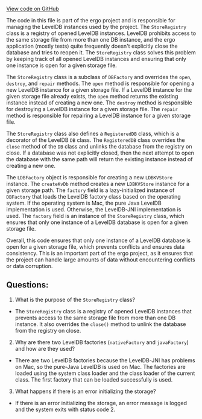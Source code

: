 [View code on GitHub](https://github.com/ergoplatform/ergo/avldb/src/main/scala/scorex/db/LDBFactory.scala)

The code in this file is part of the ergo project and is responsible for managing the LevelDB instances used by the project. The `StoreRegistry` class is a registry of opened LevelDB instances. LevelDB prohibits access to the same storage file from more than one DB instance, and the ergo application (mostly tests) quite frequently doesn't explicitly close the database and tries to reopen it. The `StoreRegistry` class solves this problem by keeping track of all opened LevelDB instances and ensuring that only one instance is open for a given storage file.

The `StoreRegistry` class is a subclass of `DBFactory` and overrides the `open`, `destroy`, and `repair` methods. The `open` method is responsible for opening a new LevelDB instance for a given storage file. If a LevelDB instance for the given storage file already exists, the `open` method returns the existing instance instead of creating a new one. The `destroy` method is responsible for destroying a LevelDB instance for a given storage file. The `repair` method is responsible for repairing a LevelDB instance for a given storage file.

The `StoreRegistry` class also defines a `RegisteredDB` class, which is a decorator of the LevelDB `DB` class. The `RegisteredDB` class overrides the `close` method of the `DB` class and unlinks the database from the registry on close. If a database was not explicitly closed, then the next attempt to open the database with the same path will return the existing instance instead of creating a new one.

The `LDBFactory` object is responsible for creating a new `LDBKVStore` instance. The `createKvDb` method creates a new `LDBKVStore` instance for a given storage path. The `factory` field is a lazy-initialized instance of `DBFactory` that loads the LevelDB factory class based on the operating system. If the operating system is Mac, the pure Java LevelDB implementation is used. Otherwise, the LevelDB-JNI implementation is used. The `factory` field is an instance of the `StoreRegistry` class, which ensures that only one instance of a LevelDB database is open for a given storage file.

Overall, this code ensures that only one instance of a LevelDB database is open for a given storage file, which prevents conflicts and ensures data consistency. This is an important part of the ergo project, as it ensures that the project can handle large amounts of data without encountering conflicts or data corruption.
## Questions: 
 1. What is the purpose of the `StoreRegistry` class?
- The `StoreRegistry` class is a registry of opened LevelDB instances that prevents access to the same storage file from more than one DB instance. It also overrides the `close()` method to unlink the database from the registry on close.

2. Why are there two LevelDB factories (`nativeFactory` and `javaFactory`) and how are they used?
- There are two LevelDB factories because the LevelDB-JNI has problems on Mac, so the pure-Java LevelDB is used on Mac. The factories are loaded using the system class loader and the class loader of the current class. The first factory that can be loaded successfully is used.

3. What happens if there is an error initializing the storage?
- If there is an error initializing the storage, an error message is logged and the system exits with status code 2.